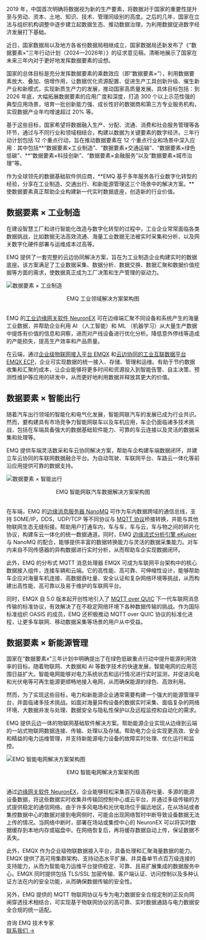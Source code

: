 2019 年，中国首次明确将数据视为新的生产要素，将数据对于国家的重要性提升至与劳动、资本、土地、知识、技术、管理同级别的高度。之后的几年，国家在立法与组织机构调整中逐步建立起数据生态、推动数据治理，为利用数据促进数字经济发展打下基础。

近日，国家数据局以及地方各省份数据局相继成立，国家数据局还新发布了《“数据要素×”三年行动计划（2024—2026年）》的征求意见稿，清晰地展示了国家在未来三年内对于更好地发挥数据要素的设想。

国家的总体目标是充分发挥数据要素的乘数效应（即“数据要素×”），利用数据要素放大、叠加、倍增作用，让数据优化资源配置、促进生产工具创新升级、催生新产业和新模式，实现新质生产力的发展，推动国家高质量发展。具体目标包括：到 2026 年底，大幅拓展数据要素的应用广度和深度，打造 300 个以上示范性强的典型应用场景，培育一批创新能力强、成长性好的数据商和第三方专业服务机构，实现数据产业年均增速超过 20% 等。

基于这些目标，国家希望将数据融入生产、分配、流通、消费和社会服务管理等各环节，通过与不同行业和领域相结合，构建以数据为关键要素的数字经济。三年行动计划包括 12 个重点行动，旨在推动数据要素在 12 个重点行业和场景中深入应用：其中包括**“数据要素×工业制造”、“数据要素×交通运输”、“数据要素×绿色低碳”、**“数据要素×科技创新”、“数据要素×金融服务”以及“数据要素×城市治理”等。

作为全球领先的数据基础软件供应商，**EMQ 基于多年服务各行业数字化转型的经验，分享在工业制造、交通出行、和新能源管理这三个场景中的解决方案。**使数据要素真正帮助企业构建新一代实时数据底座，创造新的行业价值。

## 数据要素 × 工业制造

在建设智慧工厂和进行智能化改造与数字化转型的过程中，工业企业常常面临各类数据挑战，比如数据无法高效流通、海量工业数据无法被实时采集和分析、以及网关数字化硬件部署与运维成本过高等。

EMQ 提供了一套完整的云边协同解决方案，旨在为工业制造企业构建实时的数据底座。该方案满足了工业数据采集、数据分析、数据交换、数据汇聚和数据价值挖掘等方面的需求，使数据真正成为工厂决策和生产管理的驱动力。

![数据要素 × 工业制造](https://assets.emqx.com/images/00a522005a05ae408ae7c668c0691630.png)

<center>EMQ 工业领域解决方案架构图</center>

<br>

EMQ 的[工业边缘网关软件 NeuronEX](https://www.emqx.com/zh/products/neuronex) 可在边缘端汇聚不同设备和系统产生的海量工业数据，并帮助企业利用 AI （人工智能）和 ML （机器学习）从大量生产数据中提炼有价值的信息和洞察，进而对产线设备进行优化分析。降低意外停线等造成的产能损失，提高生产效率和产品质量。

在云端，通过[企业级物联网接入平台 EMQX](https://www.emqx.com/zh/products/emqx) 和[云边协同的工业互联数据平台 EMQX ECP](https://www.emqx.cn/products/emqx-ecp)，企业可实现数据的统一接入、存储、管理和运维。有助于节约数据收集和汇聚的成本，让企业能够将更多时间和资源投入到智能告警、自主决策、预测性维护等应用的研发中，从而更好地利用数据并释放其更大的价值。

## 数据要素 × 智能出行

随着汽车出行领域的智能化和电气化发展，智能网联汽车的发展已成为行业共识。然而，要构建具有市场竞争力智能网联车以及车机应用，车企仍面临诸多技术挑战，包括在车端具备强大的数据基础软件能力、可靠的车云连接以及灵活的数据采集和处理等。

EMQ 提供车端灵活数采和车云协同解决方案，帮助车企构建车端数据闭环，并建立车云协同的车联网数据融合平台。为自动驾驶、车联网平台、车路云一体化等前沿应用提供可靠的数据支持。

![数据要素 × 智能出行](https://assets.emqx.com/images/6e79f80084b1409fa65dbe6d7dc31e7d.png)

<center>EMQ 智能网联汽车数据解决方案架构图</center>

<br>

在车端，EMQ 的[边缘消息服务器 NanoMQ](https://nanomq.io/zh) 可作为车内数据跨域的通信总线，支持 SOME/IP，DDS，UDP/TCP 等不同协议与 [MQTT 协议](https://www.emqx.com/zh/blog/the-easiest-guide-to-getting-started-with-mqtt)桥接转换，并能与其他物联网生态无缝衔接。帮助用户打通车内，车与车，车与云，车与物之间的碎片化协议，构建车云一体化的统一数据通道。同时，EMQ [边缘流式分析引擎 eKuiper](https://ekuiper.org/zh) 与 NanoMQ 的配合，能够提供丰富的数据转换能力与灵活的数据采集能力。对车内来自不同传感器的异构数据进行实时分析，从而帮助车企实现数据闭环。

此外，EMQ 的分布式 MQTT 消息处理器 EMQX 可成为车联网平台架构中的核心数据接入组件，连接车辆和云端。它的高性能、高可靠、可伸缩性设计，能够帮助车企应对海量车机连接、高数据吞吐量、安全认证和复杂网络环境等挑战，从而构建出高性能、高可靠以及易于维护的车联网平台。

同时，EMQX 自 5.0 版本起开创性地引入了 [MQTT over QUIC](https://www.emqx.com/zh/blog/mqtt-over-quic) 下一代车联网消息传输的标准协议，有效解决了在不稳定网络环境下各种数据传输的挑战。作为国际标准组织 OASIS 的成员，EMQ 还积极推动 MQTT over QUIC 协议的标准化进程，让更多车联网、移动数据采集等场景的用户从中受益。

## 数据要素 × 新能源管理

国家在“数据要素x”三年计划中明确提出了在绿色低碳重点行动中提升能源利用效率的目标。随着物联网、大数据和 AI 等数字技术的快速发展，智能电网的应用范围日益扩大。智能电网能够对电力系统状态和运行情况进行实时监测，并促进风电和光伏电等可再生能源更顺畅地接入电网，从而确保能源的绿色、高效利用。

然而，为了实现这些目标，电力和新能源企业通常需要构建一个强大的能源管理平台，并面临诸多技术挑战。如面对海量异构设备的数据实时采集、面临复杂的网络环境、大数据并发与处理、数据安全与隐私性保护以及远程监控和自动化的需求。

EMQ 提供云边一体的物联网基础软件解决方案。帮助能源企业实现从边缘到云端的一站式物联网数据连接、传输、处理以及存储。帮助电力企业实现更高效、安全和精益的电力运维管理，并支持新能源电力设备的故障实时处理、优化运行和监控。

![EMQ 智能电网解决方案架构图](https://assets.emqx.com/images/122d0335d2d96fbd8363a6fcdf83162f.png)

<center>EMQ 智能电网解决方案架构图</center>

<br>

通过[边缘网关软件 NeuronEX](https://www.emqx.com/zh/products/neuronex)，企业能够轻松采集百万级高吞吐量、多源的能源设备数据，将这些数据实时收集并传输回控制中心或云平台，并通过多级传输的方式提供稳定的通信网络。由于许多风电场和光伏电场位于偏远地区，在从场站或者集控数据中心的数据对接到电网侧时，可能会出现网络暂时中断导致设备数据无法上传的情况。当网络中断时，部署在场站或集控中心的 NeuronEX 可以将实时数据缓存到本地内存或磁盘中。在网络恢复后，再将缓存数据自动上传，保证数据不丢失。

此外，EMQX 作为企业级物联数据接入平台，具备处理和汇聚海量数据的能力。EMQX 提供了高可用集群架构、支持动态水平扩展、并具备单节点百万级连接的支持能力，从而为智能电力运维平台提供稳定、可靠、且易扩展集成的数据服务中心。EMQX 同时提供包括 TLS/SSL 加密传输、客户端认证、访问控制以及多种认证方法在内的安全功能，从而确保数据传输的安全性。

另外，EMQ 提供的 MQTT 物联网协议与专为电力数据安全合规定制的正反向网闸穿透技术相结合，可实现基于物联网协议的高可靠、实时数据通路与电力数据安全合规的统一适配。



<section class="promotion">
    <div>
        咨询 EMQ 技术专家
    </div>
    <a href="https://www.emqx.com/zh/contact?product=solutions" class="button is-gradient px-5">联系我们 →</a>
</section>
